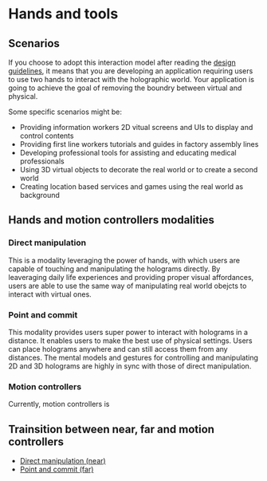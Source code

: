 # Hands and tools
## Scenarios
If you choose to adopt this interaction model after reading the <a href="mixed-reality-docs/interaction-fundamentals.md">design guidelines</a>, it means that you are developing an application requiring users to use two hands to interact with the holographic world. Your application is going to achieve the goal of removing the boundry between virtual and physical.

Some specific scenarios might be:
* Providing information workers 2D vitual screens and UIs to display and control contents
* Providing first line workers tutorials and guides in factory assembly lines
* Developing professional tools for assisting and educating medical professionals  
* Using 3D virtual objects to decorate the real world or to create a second world 
* Creating location based services and games using the real world as background

## Hands and motion controllers modalities
### Direct manipulation
This is a modality leveraging the power of hands, with which users are capable of touching and manipulating the holograms directly. By leaveraging daily life experiences and providing proper visual affordances, users are able to use the same way of manipulating real world obejcts to interact with virtual ones.   

### Point and commit
This modality provides users super power to interact with holograms in a distance. It enables users to make the best use of physical settings. Users can place holograms anywhere and can still access them from any distances. The mental models and gestures for controlling and manipulating 2D and 3D holograms are highly in sync with those of direct manipulation.       

### Motion controllers
Currently, motion controllers is 

## Trainsition between near, far and motion controllers
* [Direct manipulation (near)](direct-manipulation.md)
* [Point and commit (far)](point-and-commit.md)
